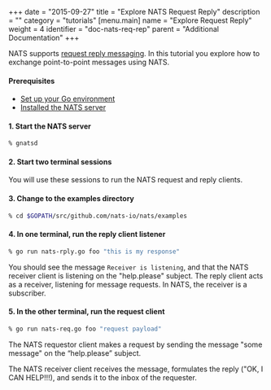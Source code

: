 +++
date = "2015-09-27"
title = "Explore NATS Request Reply"
description = ""
category = "tutorials"
[menu.main]
  name = "Explore Request Reply"
  weight = 4
  identifier = "doc-nats-req-rep"
  parent = "Additional Documentation"
+++

NATS supports [request reply messaging](/doc/writing_apps/concepts). In this tutorial you explore how to exchange point-to-point messages using NATS.

#### Prerequisites

- [Set up your Go environment](/documentation/tutorials/go-install/)
- [Installed the NATS server](/documentation/tutorials/gnatsd-install/)

#### 1. Start the NATS server

```sh
% gnatsd
```

#### 2. Start two terminal sessions

You will use these sessions to run the NATS request and reply clients.

#### 3. Change to the examples directory

```sh
% cd $GOPATH/src/github.com/nats-io/nats/examples
```

#### 4. In one terminal, run the reply client listener

```sh
% go run nats-rply.go foo "this is my response"
```

You should see the message `Receiver is listening`, and that the NATS receiver client is listening on the "help.please" subject. The reply client acts as a receiver, listening for message requests. In NATS, the receiver is a subscriber.

#### 5. In the other terminal, run the request client

```sh
% go run nats-req.go foo "request payload"
```

The NATS requestor client makes a request by sending the message "some message" on the “help.please” subject.

The NATS receiver client receives the message, formulates the reply ("OK, I CAN HELP!!!), and sends it to the inbox of the requester.
